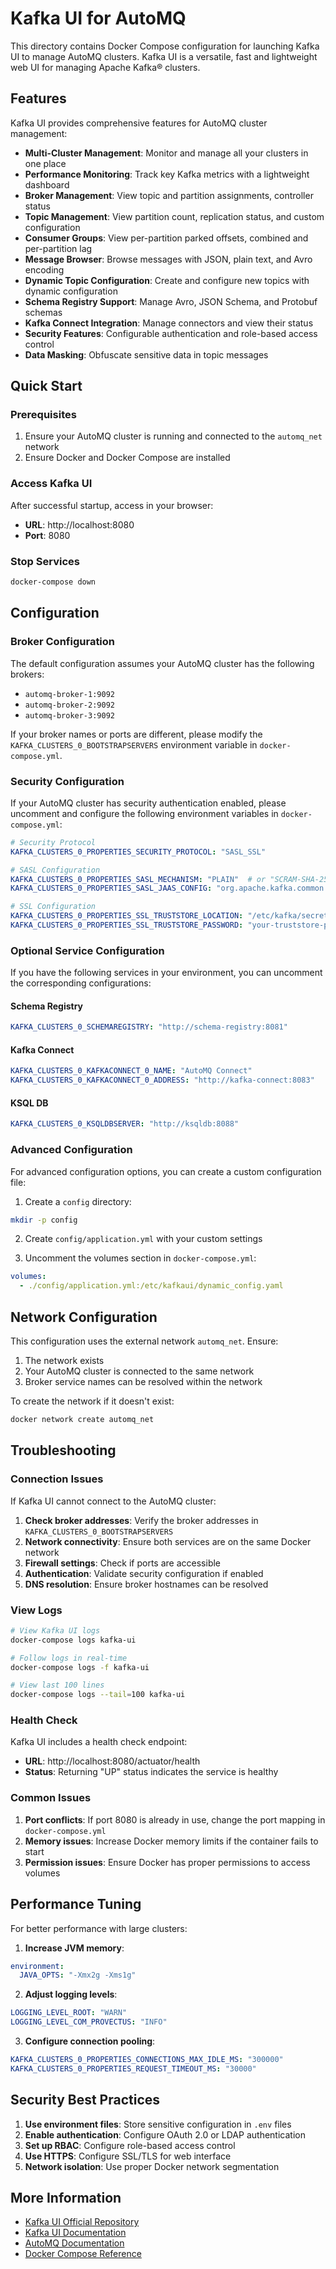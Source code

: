# Kafka UI for AutoMQ

This directory contains Docker Compose configuration for launching Kafka UI to manage AutoMQ clusters. Kafka UI is a versatile, fast and lightweight web UI for managing Apache Kafka® clusters.

## Features

Kafka UI provides comprehensive features for AutoMQ cluster management:

- **Multi-Cluster Management**: Monitor and manage all your clusters in one place
- **Performance Monitoring**: Track key Kafka metrics with a lightweight dashboard
- **Broker Management**: View topic and partition assignments, controller status
- **Topic Management**: View partition count, replication status, and custom configuration
- **Consumer Groups**: View per-partition parked offsets, combined and per-partition lag
- **Message Browser**: Browse messages with JSON, plain text, and Avro encoding
- **Dynamic Topic Configuration**: Create and configure new topics with dynamic configuration
- **Schema Registry Support**: Manage Avro, JSON Schema, and Protobuf schemas
- **Kafka Connect Integration**: Manage connectors and view their status
- **Security Features**: Configurable authentication and role-based access control
- **Data Masking**: Obfuscate sensitive data in topic messages

## Quick Start

### Prerequisites

1. Ensure your AutoMQ cluster is running and connected to the `automq_net` network
2. Ensure Docker and Docker Compose are installed

### Access Kafka UI

After successful startup, access in your browser:
- **URL**: http://localhost:8080
- **Port**: 8080

### Stop Services

```bash
docker-compose down
```

## Configuration

### Broker Configuration

The default configuration assumes your AutoMQ cluster has the following brokers:
- `automq-broker-1:9092`
- `automq-broker-2:9092`
- `automq-broker-3:9092`

If your broker names or ports are different, please modify the `KAFKA_CLUSTERS_0_BOOTSTRAPSERVERS` environment variable in `docker-compose.yml`.

### Security Configuration

If your AutoMQ cluster has security authentication enabled, please uncomment and configure the following environment variables in `docker-compose.yml`:

```yaml
# Security Protocol
KAFKA_CLUSTERS_0_PROPERTIES_SECURITY_PROTOCOL: "SASL_SSL"

# SASL Configuration
KAFKA_CLUSTERS_0_PROPERTIES_SASL_MECHANISM: "PLAIN"  # or "SCRAM-SHA-256", "SCRAM-SHA-512"
KAFKA_CLUSTERS_0_PROPERTIES_SASL_JAAS_CONFIG: "org.apache.kafka.common.security.plain.PlainLoginModule required username='your-username' password='your-password';"

# SSL Configuration
KAFKA_CLUSTERS_0_PROPERTIES_SSL_TRUSTSTORE_LOCATION: "/etc/kafka/secrets/kafka.client.truststore.jks"
KAFKA_CLUSTERS_0_PROPERTIES_SSL_TRUSTSTORE_PASSWORD: "your-truststore-password"
```

### Optional Service Configuration

If you have the following services in your environment, you can uncomment the corresponding configurations:

#### Schema Registry
```yaml
KAFKA_CLUSTERS_0_SCHEMAREGISTRY: "http://schema-registry:8081"
```

#### Kafka Connect
```yaml
KAFKA_CLUSTERS_0_KAFKACONNECT_0_NAME: "AutoMQ Connect"
KAFKA_CLUSTERS_0_KAFKACONNECT_0_ADDRESS: "http://kafka-connect:8083"
```

#### KSQL DB
```yaml
KAFKA_CLUSTERS_0_KSQLDBSERVER: "http://ksqldb:8088"
```

### Advanced Configuration

For advanced configuration options, you can create a custom configuration file:

1. Create a `config` directory:
```bash
mkdir -p config
```

2. Create `config/application.yml` with your custom settings

3. Uncomment the volumes section in `docker-compose.yml`:
```yaml
volumes:
  - ./config/application.yml:/etc/kafkaui/dynamic_config.yaml
```

## Network Configuration

This configuration uses the external network `automq_net`. Ensure:
1. The network exists
2. Your AutoMQ cluster is connected to the same network
3. Broker service names can be resolved within the network

To create the network if it doesn't exist:
```bash
docker network create automq_net
```

## Troubleshooting

### Connection Issues

If Kafka UI cannot connect to the AutoMQ cluster:

1. **Check broker addresses**: Verify the broker addresses in `KAFKA_CLUSTERS_0_BOOTSTRAPSERVERS`
2. **Network connectivity**: Ensure both services are on the same Docker network
3. **Firewall settings**: Check if ports are accessible
4. **Authentication**: Validate security configuration if enabled
5. **DNS resolution**: Ensure broker hostnames can be resolved

### View Logs

```bash
# View Kafka UI logs
docker-compose logs kafka-ui

# Follow logs in real-time
docker-compose logs -f kafka-ui

# View last 100 lines
docker-compose logs --tail=100 kafka-ui
```

### Health Check

Kafka UI includes a health check endpoint:
- **URL**: http://localhost:8080/actuator/health
- **Status**: Returning "UP" status indicates the service is healthy

### Common Issues

1. **Port conflicts**: If port 8080 is already in use, change the port mapping in `docker-compose.yml`
2. **Memory issues**: Increase Docker memory limits if the container fails to start
3. **Permission issues**: Ensure Docker has proper permissions to access volumes

## Performance Tuning

For better performance with large clusters:

1. **Increase JVM memory**:
```yaml
environment:
  JAVA_OPTS: "-Xmx2g -Xms1g"
```

2. **Adjust logging levels**:
```yaml
LOGGING_LEVEL_ROOT: "WARN"
LOGGING_LEVEL_COM_PROVECTUS: "INFO"
```

3. **Configure connection pooling**:
```yaml
KAFKA_CLUSTERS_0_PROPERTIES_CONNECTIONS_MAX_IDLE_MS: "300000"
KAFKA_CLUSTERS_0_PROPERTIES_REQUEST_TIMEOUT_MS: "30000"
```

## Security Best Practices

1. **Use environment files**: Store sensitive configuration in `.env` files
2. **Enable authentication**: Configure OAuth 2.0 or LDAP authentication
3. **Set up RBAC**: Configure role-based access control
4. **Use HTTPS**: Configure SSL/TLS for web interface
5. **Network isolation**: Use proper Docker network segmentation

## More Information

- [Kafka UI Official Repository](https://github.com/provectus/kafka-ui)
- [Kafka UI Documentation](https://docs.kafka-ui.provectus.io/)
- [AutoMQ Documentation](https://docs.automq.com/)
- [Docker Compose Reference](https://docs.docker.com/compose/)